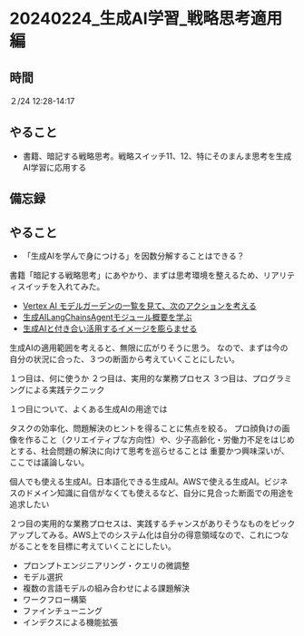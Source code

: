 # 20240224_生成AI学習_戦略思考適用編

## 時間

２/24 12:28-14:17

## やること

- 書籍、暗記する戦略思考。戦略スイッチ11、12、特にそのまんま思考を生成AI学習に応用する

## 備忘録


## やること

- 「生成AIを学んで身につける」を因数分解することはできる？

書籍「暗記する戦略思考」にあやかり、まずは思考環境を整えるため、リアリティスイッチを入れてみた。

- [Vertex AI モデルガーデンの一覧を見て、次のアクションを考える](https://github.com/Eigo-Mt-Fuji/portfolio-2024/blob/main/docs/%E7%94%9F%E6%88%90AI/2024%E5%B9%B42%E6%9C%8812%E6%97%A5_%E7%94%9F%E6%88%90AI%E5%AD%A6%E7%BF%92.md)
- [生成AILangChainsAgentモジュール概要を学ぶ](https://github.com/Eigo-Mt-Fuji/portfolio-2024/blob/main/docs/%E7%94%9F%E6%88%90AI/2024%E5%B9%B42%E6%9C%8819%E6%97%A5_%E7%94%9F%E6%88%90AILangChainsAgent%E3%83%A2%E3%82%B7%E3%82%99%E3%83%A5%E3%83%BC%E3%83%AB%E6%A6%82%E8%A6%81%E3%82%92.md)
- [生成AIと付き合い活用するイメージを膨らませる](https://github.com/Eigo-Mt-Fuji/portfolio-2024/blob/main/docs/%E7%94%9F%E6%88%90AI/2024%E5%B9%B42%E6%9C%8818%E6%97%A5_%E7%94%9F%E6%88%90AI%E3%81%A8%E4%BB%98%E3%81%8D%E5%90%88%E3%81%86%E3%83%BB%E6%B4%BB%E7%94%A8%E3%81%99%E3%82%8B%E3%81%AE%E3%82%A4%E3%83%A1%E3%83%BC%E3%82%B7%E3%82%99%E8%86%A8%E3%82%89%E3%81%BE%E3%81%9B%E9%9A%8A.md)

生成AIの適用範囲を考えると、無限に広がりそうに思う。
なので、まずは今の自分の状況に合った、３つの断面から考えていくことにしたい。

１つ目は、何に使うか
２つ目は、実用的な業務プロセス
３つ目は、プログラミングによる実践テクニック

１つ目について、よくある生成AIの用途では

タスクの効率化、問題解決のヒントを得ることに焦点を絞る。
プロ顔負けの画像を作ること（クリエイティブな方向性）や、少子高齢化・労働力不足をはじめとする、社会問題の解決に向けて思考を巡らせることは
重要かつ興味深いが、ここでは議論しない。

個人でも使える生成AI。日本語化できる生成AI。AWSで使える生成AI。ビジネスのドメイン知識に自信がなくても使えるなど、自分に見合った断面での用途を追求したい

２つ目の実用的な業務プロセスは、実践するチャンスがありそうなものをピックアップしてみる。AWS上でのシステム化は自分の得意領域なので、これにつながることをを目標に考えていくことにしたい。

- プロンプトエンジニアリング・クエリの微調整
- モデル選択
- 複数の言語モデルの組み合わせによる課題解決
- ワークフロー構築
- ファインチューニング
- インデクスによる機能拡張


